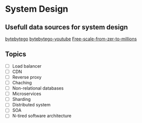 # System Design 

## Usefull data sources for system design 
[bytebytego](https://bytebytego.com/)
[bytebytego-youtube](https://www.youtube.com/@ByteByteGo)
[Free-scale-from-zer-to-millions](https://bytebytego.com/courses/system-design-interview/scale-from-zero-to-millions-of-users)


## Topics
- [ ] Load balancer
- [ ] CDN
- [ ] Reverse proxy
- [ ] Chaching
- [ ] Non-relational databases
- [ ] Microservices
- [ ] Sharding
- [ ] Distributed system
- [ ] SOA
- [ ] N-tired software architecture 